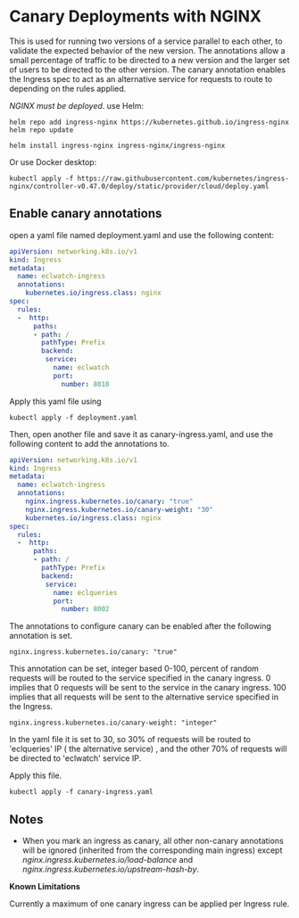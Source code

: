 # Canary Deployments with NGINX
This is used for running two versions of a service parallel to each other, to validate the expected behavior of the new version.  The annotations allow a small percentage of
traffic to be directed to a new version and the larger set of users to be directed to the other version.  The canary annotation enables the Ingress spec to act as an alternative service for requests to route to depending on the rules applied. 

*NGINX must be deployed*. use Helm:
```
helm repo add ingress-nginx https://kubernetes.github.io/ingress-nginx
helm repo update

helm install ingress-nginx ingress-nginx/ingress-nginx
```
Or use Docker desktop:
```
kubectl apply -f https://raw.githubusercontent.com/kubernetes/ingress-nginx/controller-v0.47.0/deploy/static/provider/cloud/deploy.yaml
```
## Enable canary annotations
open a yaml file named deployment.yaml and use the following content:
```YAML
apiVersion: networking.k8s.io/v1
kind: Ingress
metadata:
  name: eclwatch-ingress
  annotations:
    kubernetes.io/ingress.class: nginx
spec:
  rules:
  -  http:
      paths:
      - path: /
        pathType: Prefix
        backend:
         service:
           name: eclwatch
           port:
             number: 8010

```
Apply this yaml file using

```
kubectl apply -f deployment.yaml

```

Then, open another file and save it as canary-ingress.yaml, and use the following content to add the annotations to.

```YAML
apiVersion: networking.k8s.io/v1
kind: Ingress
metadata:
  name: eclwatch-ingress
  annotations:
    nginx.ingress.kubernetes.io/canary: "true"
    nginx.ingress.kubernetes.io/canary-weight: "30"
    kubernetes.io/ingress.class: nginx
spec:
  rules:
  -  http:
      paths:
      - path: /
        pathType: Prefix
        backend:
         service:
           name: eclqueries
           port:
             number: 8002

```

The annotations to configure canary can be enabled after the following annotation is set.

```
nginx.ingress.kubernetes.io/canary: "true"

```

This annotation can be set, integer based 0-100, percent of random requests will be routed to the service specified in the canary ingress.  0 implies that 0 requests will be sent to 
the service in the canary ingress. 100 implies that all requests will be sent to the alternative service specified in the Ingress.

```
nginx.ingress.kubernetes.io/canary-weight: "integer"

```
In the yaml file it is set to 30, so 30% of requests will be routed to 'eclqueries' IP ( the alternative service) , and the other 70% of requests will be directed to 'eclwatch' service IP.

Apply this file.
```
kubectl apply -f canary-ingress.yaml

```

## Notes
* When you mark an ingress as canary, all other non-canary annotations will be ignored (inherited from the corresponding main ingress) except *nginx.ingress.kubernetes.io/load-balance* and *nginx.ingress.kubernetes.io/upstream-hash-by*.

**Known Limitations**

Currently a maximum of one canary ingress can be applied per Ingress rule.

